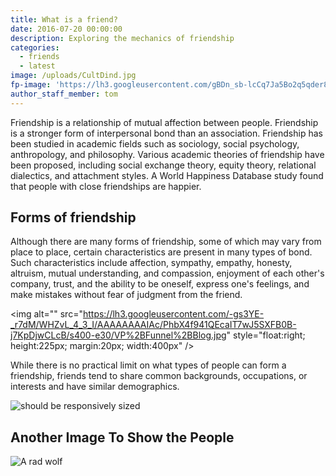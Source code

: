 ```yaml
---
title: What is a friend?
date: 2016-07-20 00:00:00
description: Exploring the mechanics of friendship
categories:
  - friends
  - latest
image: /uploads/CultDind.jpg
fp-image: 'https://lh3.googleusercontent.com/gBDn_sb-lcCq7Ja5Bo2q5qder8cy212OP9DUJLbYxCiKdcPE8QHhsXcPtezFyziLjf9itxJAkiOPLmM=w1680-h1050-rw-no'
author_staff_member: tom
---
```



Friendship is a relationship of mutual affection between people. Friendship is a stronger form of interpersonal bond than an association. Friendship has been studied in academic fields such as sociology, social psychology, anthropology, and philosophy. Various academic theories of friendship have been proposed, including social exchange theory, equity theory, relational dialectics, and attachment styles. A World Happiness Database study found that people with close friendships are happier.

## Forms of friendship

Although there are many forms of friendship, some of which may vary from place to place, certain characteristics are present in many types of bond. Such characteristics include affection, sympathy, empathy, honesty, altruism, mutual understanding, and compassion, enjoyment of each other's company, trust, and the ability to be oneself, express one's feelings, and make mistakes without fear of judgment from the friend.

&lt;img alt="" src="https://lh3.googleusercontent.com/-gs3YE-_r7dM/WHZvL_4_3_I/AAAAAAAAIAc/PhbX4f941QEcaIT7wJ5SXFB0B-j7KpDjwCLcB/s400-e30/VP%2BFunnel%2BBlog.jpg" style="float:right; height:225px; margin:20px; width:400px" /&gt;

While there is no practical limit on what types of people can form a friendship, friends tend to share common backgrounds, occupations, or interests and have similar demographics.

![should be responsively sized](https://lh3.googleusercontent.com/-gs3YE-_r7dM/WHZvL_4_3_I/AAAAAAAAIAc/PhbX4f941QEcaIT7wJ5SXFB0B-j7KpDjwCLcB/s400-e30/VP%2BFunnel%2BBlog.jpg)

## Another Image To Show the People

![A rad wolf](https://res.cloudinary.com/maxgoldhouse/image/upload/w_320/1390/9i.jpg)